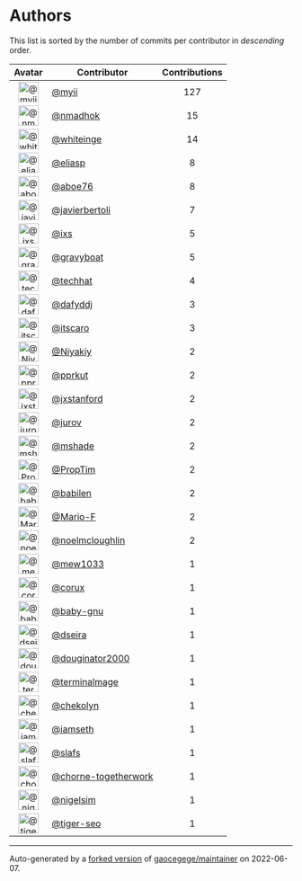 # Authors

This list is sorted by the number of commits per contributor in _descending_ order.

Avatar|Contributor|Contributions
:-:|---|:-:
<img class='float-left rounded-1' src='https://avatars.githubusercontent.com/u/10231489?v=4' width='36' height='36' alt='@myii'>|[@myii](https://github.com/myii)|127
<img class='float-left rounded-1' src='https://avatars.githubusercontent.com/u/3374962?v=4' width='36' height='36' alt='@nmadhok'>|[@nmadhok](https://github.com/nmadhok)|15
<img class='float-left rounded-1' src='https://avatars.githubusercontent.com/u/91293?v=4' width='36' height='36' alt='@whiteinge'>|[@whiteinge](https://github.com/whiteinge)|14
<img class='float-left rounded-1' src='https://avatars.githubusercontent.com/u/48491?v=4' width='36' height='36' alt='@eliasp'>|[@eliasp](https://github.com/eliasp)|8
<img class='float-left rounded-1' src='https://avatars.githubusercontent.com/u/1800660?v=4' width='36' height='36' alt='@aboe76'>|[@aboe76](https://github.com/aboe76)|8
<img class='float-left rounded-1' src='https://avatars.githubusercontent.com/u/242396?v=4' width='36' height='36' alt='@javierbertoli'>|[@javierbertoli](https://github.com/javierbertoli)|7
<img class='float-left rounded-1' src='https://avatars.githubusercontent.com/u/214768?v=4' width='36' height='36' alt='@ixs'>|[@ixs](https://github.com/ixs)|5
<img class='float-left rounded-1' src='https://avatars.githubusercontent.com/u/1396878?v=4' width='36' height='36' alt='@gravyboat'>|[@gravyboat](https://github.com/gravyboat)|5
<img class='float-left rounded-1' src='https://avatars.githubusercontent.com/u/287147?v=4' width='36' height='36' alt='@techhat'>|[@techhat](https://github.com/techhat)|4
<img class='float-left rounded-1' src='https://avatars.githubusercontent.com/u/4195158?v=4' width='36' height='36' alt='@dafyddj'>|[@dafyddj](https://github.com/dafyddj)|3
<img class='float-left rounded-1' src='https://avatars.githubusercontent.com/u/266018?v=4' width='36' height='36' alt='@itscaro'>|[@itscaro](https://github.com/itscaro)|3
<img class='float-left rounded-1' src='https://avatars.githubusercontent.com/u/3530761?v=4' width='36' height='36' alt='@Niyakiy'>|[@Niyakiy](https://github.com/Niyakiy)|2
<img class='float-left rounded-1' src='https://avatars.githubusercontent.com/u/56635?v=4' width='36' height='36' alt='@pprkut'>|[@pprkut](https://github.com/pprkut)|2
<img class='float-left rounded-1' src='https://avatars.githubusercontent.com/u/787382?v=4' width='36' height='36' alt='@jxstanford'>|[@jxstanford](https://github.com/jxstanford)|2
<img class='float-left rounded-1' src='https://avatars.githubusercontent.com/u/1847390?v=4' width='36' height='36' alt='@jurov'>|[@jurov](https://github.com/jurov)|2
<img class='float-left rounded-1' src='https://avatars.githubusercontent.com/u/393545?v=4' width='36' height='36' alt='@mshade'>|[@mshade](https://github.com/mshade)|2
<img class='float-left rounded-1' src='https://avatars.githubusercontent.com/u/15049080?v=4' width='36' height='36' alt='@PropTim'>|[@PropTim](https://github.com/PropTim)|2
<img class='float-left rounded-1' src='https://avatars.githubusercontent.com/u/117961?v=4' width='36' height='36' alt='@babilen'>|[@babilen](https://github.com/babilen)|2
<img class='float-left rounded-1' src='https://avatars.githubusercontent.com/u/16899663?v=4' width='36' height='36' alt='@Mario-F'>|[@Mario-F](https://github.com/Mario-F)|2
<img class='float-left rounded-1' src='https://avatars.githubusercontent.com/u/13322818?v=4' width='36' height='36' alt='@noelmcloughlin'>|[@noelmcloughlin](https://github.com/noelmcloughlin)|2
<img class='float-left rounded-1' src='https://avatars.githubusercontent.com/u/4435733?v=4' width='36' height='36' alt='@mew1033'>|[@mew1033](https://github.com/mew1033)|1
<img class='float-left rounded-1' src='https://avatars.githubusercontent.com/u/4369417?v=4' width='36' height='36' alt='@corux'>|[@corux](https://github.com/corux)|1
<img class='float-left rounded-1' src='https://avatars.githubusercontent.com/u/1233212?v=4' width='36' height='36' alt='@baby-gnu'>|[@baby-gnu](https://github.com/baby-gnu)|1
<img class='float-left rounded-1' src='https://avatars.githubusercontent.com/u/378158?v=4' width='36' height='36' alt='@dseira'>|[@dseira](https://github.com/dseira)|1
<img class='float-left rounded-1' src='https://avatars.githubusercontent.com/u/608209?v=4' width='36' height='36' alt='@douginator2000'>|[@douginator2000](https://github.com/douginator2000)|1
<img class='float-left rounded-1' src='https://avatars.githubusercontent.com/u/328598?v=4' width='36' height='36' alt='@terminalmage'>|[@terminalmage](https://github.com/terminalmage)|1
<img class='float-left rounded-1' src='https://avatars.githubusercontent.com/u/1329157?v=4' width='36' height='36' alt='@chekolyn'>|[@chekolyn](https://github.com/chekolyn)|1
<img class='float-left rounded-1' src='https://avatars.githubusercontent.com/u/131665?v=4' width='36' height='36' alt='@iamseth'>|[@iamseth](https://github.com/iamseth)|1
<img class='float-left rounded-1' src='https://avatars.githubusercontent.com/u/210173?v=4' width='36' height='36' alt='@slafs'>|[@slafs](https://github.com/slafs)|1
<img class='float-left rounded-1' src='https://avatars.githubusercontent.com/u/47893434?v=4' width='36' height='36' alt='@chorne-togetherwork'>|[@chorne-togetherwork](https://github.com/chorne-togetherwork)|1
<img class='float-left rounded-1' src='https://avatars.githubusercontent.com/u/2869?v=4' width='36' height='36' alt='@nigelsim'>|[@nigelsim](https://github.com/nigelsim)|1
<img class='float-left rounded-1' src='https://avatars.githubusercontent.com/u/398720?v=4' width='36' height='36' alt='@tiger-seo'>|[@tiger-seo](https://github.com/tiger-seo)|1

---

Auto-generated by a [forked version](https://github.com/myii/maintainer) of [gaocegege/maintainer](https://github.com/gaocegege/maintainer) on 2022-06-07.
